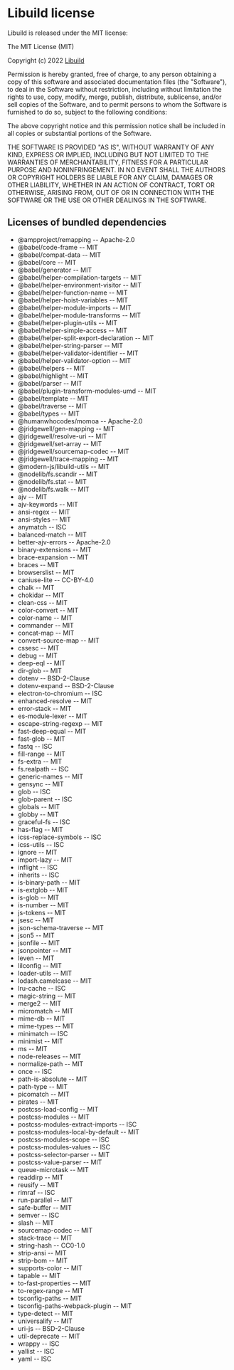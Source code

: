 # Libuild license

Libuild is released under the MIT license:

The MIT License (MIT)

Copyright (c) 2022 [Libuild](https://github.com/modern-js/libuild)

Permission is hereby granted, free of charge, to any person obtaining a copy of this software and associated documentation files (the "Software"), to deal in the Software without restriction, including without limitation the rights to use, copy, modify, merge, publish, distribute, sublicense, and/or sell copies of the Software, and to permit persons to whom the Software is furnished to do so, subject to the following conditions:

The above copyright notice and this permission notice shall be included in all copies or substantial portions of the Software.

THE SOFTWARE IS PROVIDED "AS IS", WITHOUT WARRANTY OF ANY KIND, EXPRESS OR IMPLIED, INCLUDING BUT NOT LIMITED TO THE WARRANTIES OF MERCHANTABILITY, FITNESS FOR A PARTICULAR PURPOSE AND NONINFRINGEMENT. IN NO EVENT SHALL THE AUTHORS OR COPYRIGHT HOLDERS BE LIABLE FOR ANY CLAIM, DAMAGES OR OTHER LIABILITY, WHETHER IN AN ACTION OF CONTRACT, TORT OR OTHERWISE, ARISING FROM, OUT OF OR IN CONNECTION WITH THE SOFTWARE OR THE USE OR OTHER DEALINGS IN THE SOFTWARE.

## Licenses of bundled dependencies

- @ampproject/remapping -- Apache-2.0
- @babel/code-frame -- MIT
- @babel/compat-data -- MIT
- @babel/core -- MIT
- @babel/generator -- MIT
- @babel/helper-compilation-targets -- MIT
- @babel/helper-environment-visitor -- MIT
- @babel/helper-function-name -- MIT
- @babel/helper-hoist-variables -- MIT
- @babel/helper-module-imports -- MIT
- @babel/helper-module-transforms -- MIT
- @babel/helper-plugin-utils -- MIT
- @babel/helper-simple-access -- MIT
- @babel/helper-split-export-declaration -- MIT
- @babel/helper-string-parser -- MIT
- @babel/helper-validator-identifier -- MIT
- @babel/helper-validator-option -- MIT
- @babel/helpers -- MIT
- @babel/highlight -- MIT
- @babel/parser -- MIT
- @babel/plugin-transform-modules-umd -- MIT
- @babel/template -- MIT
- @babel/traverse -- MIT
- @babel/types -- MIT
- @humanwhocodes/momoa -- Apache-2.0
- @jridgewell/gen-mapping -- MIT
- @jridgewell/resolve-uri -- MIT
- @jridgewell/set-array -- MIT
- @jridgewell/sourcemap-codec -- MIT
- @jridgewell/trace-mapping -- MIT
- @modern-js/libuild-utils -- MIT
- @nodelib/fs.scandir -- MIT
- @nodelib/fs.stat -- MIT
- @nodelib/fs.walk -- MIT
- ajv -- MIT
- ajv-keywords -- MIT
- ansi-regex -- MIT
- ansi-styles -- MIT
- anymatch -- ISC
- balanced-match -- MIT
- better-ajv-errors -- Apache-2.0
- binary-extensions -- MIT
- brace-expansion -- MIT
- braces -- MIT
- browserslist -- MIT
- caniuse-lite -- CC-BY-4.0
- chalk -- MIT
- chokidar -- MIT
- clean-css -- MIT
- color-convert -- MIT
- color-name -- MIT
- commander -- MIT
- concat-map -- MIT
- convert-source-map -- MIT
- cssesc -- MIT
- debug -- MIT
- deep-eql -- MIT
- dir-glob -- MIT
- dotenv -- BSD-2-Clause
- dotenv-expand -- BSD-2-Clause
- electron-to-chromium -- ISC
- enhanced-resolve -- MIT
- error-stack -- MIT
- es-module-lexer -- MIT
- escape-string-regexp -- MIT
- fast-deep-equal -- MIT
- fast-glob -- MIT
- fastq -- ISC
- fill-range -- MIT
- fs-extra -- MIT
- fs.realpath -- ISC
- generic-names -- MIT
- gensync -- MIT
- glob -- ISC
- glob-parent -- ISC
- globals -- MIT
- globby -- MIT
- graceful-fs -- ISC
- has-flag -- MIT
- icss-replace-symbols -- ISC
- icss-utils -- ISC
- ignore -- MIT
- import-lazy -- MIT
- inflight -- ISC
- inherits -- ISC
- is-binary-path -- MIT
- is-extglob -- MIT
- is-glob -- MIT
- is-number -- MIT
- js-tokens -- MIT
- jsesc -- MIT
- json-schema-traverse -- MIT
- json5 -- MIT
- jsonfile -- MIT
- jsonpointer -- MIT
- leven -- MIT
- lilconfig -- MIT
- loader-utils -- MIT
- lodash.camelcase -- MIT
- lru-cache -- ISC
- magic-string -- MIT
- merge2 -- MIT
- micromatch -- MIT
- mime-db -- MIT
- mime-types -- MIT
- minimatch -- ISC
- minimist -- MIT
- ms -- MIT
- node-releases -- MIT
- normalize-path -- MIT
- once -- ISC
- path-is-absolute -- MIT
- path-type -- MIT
- picomatch -- MIT
- pirates -- MIT
- postcss-load-config -- MIT
- postcss-modules -- MIT
- postcss-modules-extract-imports -- ISC
- postcss-modules-local-by-default -- MIT
- postcss-modules-scope -- ISC
- postcss-modules-values -- ISC
- postcss-selector-parser -- MIT
- postcss-value-parser -- MIT
- queue-microtask -- MIT
- readdirp -- MIT
- reusify -- MIT
- rimraf -- ISC
- run-parallel -- MIT
- safe-buffer -- MIT
- semver -- ISC
- slash -- MIT
- sourcemap-codec -- MIT
- stack-trace -- MIT
- string-hash -- CC0-1.0
- strip-ansi -- MIT
- strip-bom -- MIT
- supports-color -- MIT
- tapable -- MIT
- to-fast-properties -- MIT
- to-regex-range -- MIT
- tsconfig-paths -- MIT
- tsconfig-paths-webpack-plugin -- MIT
- type-detect -- MIT
- universalify -- MIT
- uri-js -- BSD-2-Clause
- util-deprecate -- MIT
- wrappy -- ISC
- yallist -- ISC
- yaml -- ISC

